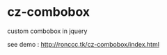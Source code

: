 cz-combobox
===========

custom combobox in jquery

see demo : http://ronccc.tk/cz-combobox/index.html
